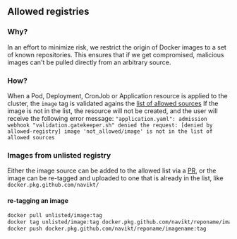 ## Allowed registries

### Why?
In an effort to minimize risk, we restrict the origin of Docker images to a set of known repositories.
This ensures that if we get compromised, malicious images can't be pulled directly from an arbitrary source.

### How?
When a Pod, Deployment, CronJob or Application resource is applied to the cluster, the `image` tag is validated agains the [list of allowed sources](https://github.com/navikt/nais-yaml/tree/master/templates/constraint.yaml)
If the image is not in the list, the resource will not be created, and the user will receive the following error message:
`"application.yaml": admission webhook "validation.gatekeeper.sh" denied the request: [denied by allowed-registry] image 'not_allowed/image' is not in the list of allowed sources`

### Images from unlisted registry
Either the image source can be added to the allowed list via a [PR](https://github.com/navikt/nais-yaml/tree/master/templates/constraint.yaml), or the image can be re-tagged and uploaded to one that is already in the list, like `docker.pkg.github.com/navikt/`

#### re-tagging an image
```bash
docker pull unlisted/image:tag
docker tag unlisted/image:tag docker.pkg.github.com/navikt/reponame/imagename:tag
docker push docker.pkg.github.com/navikt/reponame/imagename:tag
```
